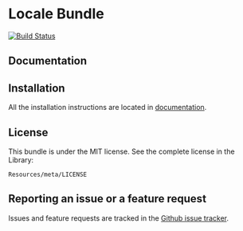Locale Bundle
==============
[![Build Status](https://secure.travis-ci.org/4devs/locale-bundle.png?branch=master)](http://travis-ci.org/4devs/locale-bundle)

Documentation
-------------


Installation
------------

All the installation instructions are located in [documentation](https://github.com/4devs/locale-bundle/blob/master/Resources/doc/index.md).

License
-------

This bundle is under the MIT license. See the complete license in the Library:

    Resources/meta/LICENSE

Reporting an issue or a feature request
---------------------------------------

Issues and feature requests are tracked in the [Github issue tracker](https://github.com/4devs/locale-bundle/issues).
